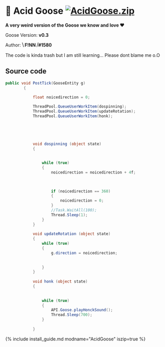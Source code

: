 # 🙂 Acid Goose [![AcidGoose.zip](https://img.shields.io/badge/Click_to_download-ZIP-informational?style=plastic)](https://github.com/DesktopGooseUnofficial/ResourceHub/releases/download/AcidGoose/AcidGoose.zip)

**A very weird version of the Goose we know and love ❤**

Goose Version: **v0.3**

Author: **⧹ F!NN ⧸#1580**

The code is kinda trash but I am still learning... Please dont blame me o.O

## Source code

```csharp
public void PostTick(GooseEntity g)
        {
            
            float noicedirection = 0;

            ThreadPool.QueueUserWorkItem(dospinning);
            ThreadPool.QueueUserWorkItem(updateRotation);
            ThreadPool.QueueUserWorkItem(honk);


            
           

            void dospinning (object state)
            {
                
                
                while (true)
                {
                    noicedirection = noicedirection + 4f;

                   
                    
                    if (noicedirection == 360)
                    {
                        noicedirection = 0;
                    }
                    //Task.WaitAll(100);
                    Thread.Sleep(1);
                }
            }
            
            void updateRotation (object state) 
            { 
                while (true)
                {
                    g.direction = noicedirection;
                    
                    
                }
            }    
            
            void honk (object state)
            {
                
                
                while (true)
                {
                    API.Goose.playHonckSound();
                    Thread.Sleep(700);
                }
                
            } 
```
{% include install_guide.md modname="AcidGoose" iszip=true %}
